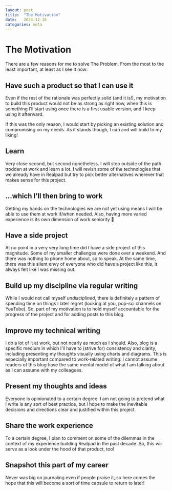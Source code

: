 ```yaml
---
layout: post
title:  "The Motivation"
date:   2024-12-16
categories: meta
---
```


# The Motivation

There are a few reasons for me to solve The Problem. From the most to the least important, at least as I see it now:

## Have such a product so that I can use it

Even if the rest of the rationale was perfectly solid (and it is!), my motivation to build this product would not be as strong as right now, when this is something I’ll start using once there is a first usable version, and I keep using it afterward.

If this was the only reason, I would start by picking an existing solution and compromising on my needs. As it stands though, I can and will build to my liking!

## Learn

Very close second, but second nonetheless. I will step outside of the path trodden at work and learn a lot. I will revisit some of the technologies that we already have in Realpad but try to pick better alternatives wherever that makes sense for this project.

## …which I’ll then bring to work

Getting my hands on the technologies we are not yet using means I will be able to use them at work if/when needed. Also, having more varied experience is its own dimension of work seniority 🙂

## Have a side project

At no point in a very very long time did I have a side project of this magnitude. Some of my smaller challenges were done over a weekend. And there was nothing to phone home about, so to speak. At the same time, there was this silent envy of everyone who did have a project like this, it always felt like I was missing out.

## Build up my discipline via regular writing

While I would not call myself *undisciplined*, there is definitely a pattern of spending time on things I later regret (looking at you, pop-sci channels on YouTube). So, part of my motivation is to hold myself accountable for the progress of the project and for adding posts to this blog.

## Improve my technical writing

I do a lot of it at work, but not nearly as much as I should. Also, blog is a specific medium in which I’ll have to (strive for) consistency and clarity, including presenting my thoughts visually using charts and diagrams. This is especially important compared to work-related writing: I cannot assume readers of this blog have the same mental model of what I am talking about as I can assume with my colleagues.

## Present my thoughts and ideas

Everyone is opinionated to a certain degree. I am not going to pretend what I write is any sort of best practice, but I hope to make the inevitable decisions and directions clear and justified within this project.

## Share the work experience

To a certain degree, I plan to comment on some of the dilemmas in the context of my experience building Realpad in the past decade. So, this will serve as a look under the hood of that product, too!

## Snapshot this part of my career

Never was big on journaling even if people praise it, so here comes the hope that this will become a sort of time capsule to return to later!